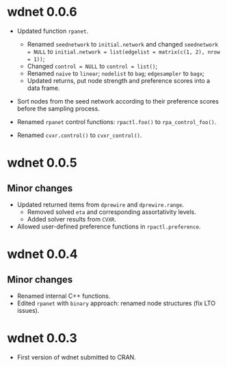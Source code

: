 # wdnet 0.0.6

+ Updated function `rpanet`.
  + Renamed `seednetwork` to `initial.network` and changed `seednetwork = NULL`
  to `initial.network = list(edgelist = matrix(c(1, 2), nrow = 1))`;
  + Changed `control = NULL` to `control = list()`;
  + Renamed `naive` to `linear`; `nodelist` to `bag`; `edgesampler` to `bagx`;
  + Updated returns, put node strength and preference scores into a data frame.

+ Sort nodes from the seed network according to their preference scores before
  the sampling process.
+ Renamed `rpanet` control functions: `rpactl.foo()` to  `rpa_control_foo()`.
+ Renamed `cvxr.control()` to `cvxr_control()`.

# wdnet 0.0.5

## Minor changes

+ Updated returned items from `dprewire` and `dprewire.range`.
  + Removed solved `eta` and corresponding assortativity levels.
  + Added solver results from `CVXR`.
+ Allowed user-defined preference functions in `rpactl.preference`.

# wdnet 0.0.4

## Minor changes

+ Renamed internal C++ functions.
+ Edited `rpanet` with `binary` approach: renamed node structures (fix LTO issues).


# wdnet 0.0.3

+ First version of wdnet submitted to CRAN.
